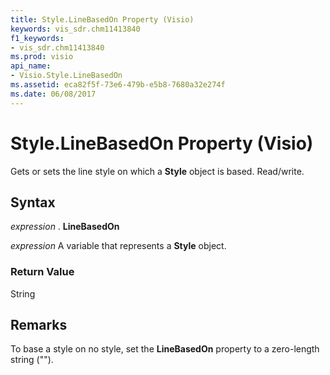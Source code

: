 ```yaml
---
title: Style.LineBasedOn Property (Visio)
keywords: vis_sdr.chm11413840
f1_keywords:
- vis_sdr.chm11413840
ms.prod: visio
api_name:
- Visio.Style.LineBasedOn
ms.assetid: eca82f5f-73e6-479b-e5b8-7680a32e274f
ms.date: 06/08/2017
---
```



# Style.LineBasedOn Property (Visio)

Gets or sets the line style on which a  **Style** object is based. Read/write.


## Syntax

 _expression_ . **LineBasedOn**

 _expression_ A variable that represents a **Style** object.


### Return Value

String


## Remarks

To base a style on no style, set the  **LineBasedOn** property to a zero-length string ("").


